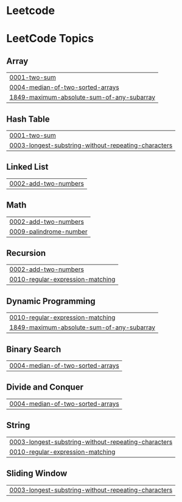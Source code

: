 # Leetcode
<!---LeetCode Topics Start-->
# LeetCode Topics
## Array
|  |
| ------- |
| [0001-two-sum](https://github.com/godson2607/Leetcode/tree/master/0001-two-sum) |
| [0004-median-of-two-sorted-arrays](https://github.com/godson2607/Leetcode/tree/master/0004-median-of-two-sorted-arrays) |
| [1849-maximum-absolute-sum-of-any-subarray](https://github.com/godson2607/Leetcode/tree/master/1849-maximum-absolute-sum-of-any-subarray) |
## Hash Table
|  |
| ------- |
| [0001-two-sum](https://github.com/godson2607/Leetcode/tree/master/0001-two-sum) |
| [0003-longest-substring-without-repeating-characters](https://github.com/godson2607/Leetcode/tree/master/0003-longest-substring-without-repeating-characters) |
## Linked List
|  |
| ------- |
| [0002-add-two-numbers](https://github.com/godson2607/Leetcode/tree/master/0002-add-two-numbers) |
## Math
|  |
| ------- |
| [0002-add-two-numbers](https://github.com/godson2607/Leetcode/tree/master/0002-add-two-numbers) |
| [0009-palindrome-number](https://github.com/godson2607/Leetcode/tree/master/0009-palindrome-number) |
## Recursion
|  |
| ------- |
| [0002-add-two-numbers](https://github.com/godson2607/Leetcode/tree/master/0002-add-two-numbers) |
| [0010-regular-expression-matching](https://github.com/godson2607/Leetcode/tree/master/0010-regular-expression-matching) |
## Dynamic Programming
|  |
| ------- |
| [0010-regular-expression-matching](https://github.com/godson2607/Leetcode/tree/master/0010-regular-expression-matching) |
| [1849-maximum-absolute-sum-of-any-subarray](https://github.com/godson2607/Leetcode/tree/master/1849-maximum-absolute-sum-of-any-subarray) |
## Binary Search
|  |
| ------- |
| [0004-median-of-two-sorted-arrays](https://github.com/godson2607/Leetcode/tree/master/0004-median-of-two-sorted-arrays) |
## Divide and Conquer
|  |
| ------- |
| [0004-median-of-two-sorted-arrays](https://github.com/godson2607/Leetcode/tree/master/0004-median-of-two-sorted-arrays) |
## String
|  |
| ------- |
| [0003-longest-substring-without-repeating-characters](https://github.com/godson2607/Leetcode/tree/master/0003-longest-substring-without-repeating-characters) |
| [0010-regular-expression-matching](https://github.com/godson2607/Leetcode/tree/master/0010-regular-expression-matching) |
## Sliding Window
|  |
| ------- |
| [0003-longest-substring-without-repeating-characters](https://github.com/godson2607/Leetcode/tree/master/0003-longest-substring-without-repeating-characters) |
<!---LeetCode Topics End-->